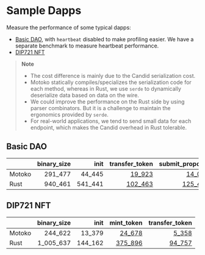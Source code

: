 # Sample Dapps

Measure the performance of some typical dapps:

* [Basic DAO](https://github.com/dfinity/examples/tree/master/motoko/basic_dao),
with `heartbeat` disabled to make profiling easier. We have a separate benchmark to measure heartbeat performance.
* [DIP721 NFT](https://github.com/dfinity/examples/tree/master/motoko/dip721-nft-container)

> **Note**
>
> * The cost difference is mainly due to the Candid serialization cost.
> * Motoko statically compiles/specializes the serialization code for each method, whereas in Rust, we use `serde` to dynamically deserialize data based on data on the wire.
> * We could improve the performance on the Rust side by using parser combinators. But it is a challenge to maintain the ergonomics provided by `serde`.
> * For real-world applications, we tend to send small data for each endpoint, which makes the Candid overhead in Rust tolerable.


## Basic DAO

| |binary_size|init|transfer_token|submit_proposal|vote_proposal|
|--|--:|--:|--:|--:|--:|
|Motoko|291_477|44_445|[19_923](Motoko_dao_transfer.svg)|[14_078](Motoko_submit_proposal.svg)|[16_680](Motoko_vote.svg)|
|Rust|940_461|541_441|[102_463](Rust_dao_transfer.svg)|[125_485](Rust_submit_proposal.svg)|[137_030](Rust_vote.svg)|

## DIP721 NFT

| |binary_size|init|mint_token|transfer_token|
|--|--:|--:|--:|--:|
|Motoko|244_622|13_379|[24_678](Motoko_nft_mint.svg)|[5_358](Motoko_nft_transfer.svg)|
|Rust|1_005_637|144_162|[375_896](Rust_nft_mint.svg)|[94_757](Rust_nft_transfer.svg)|
